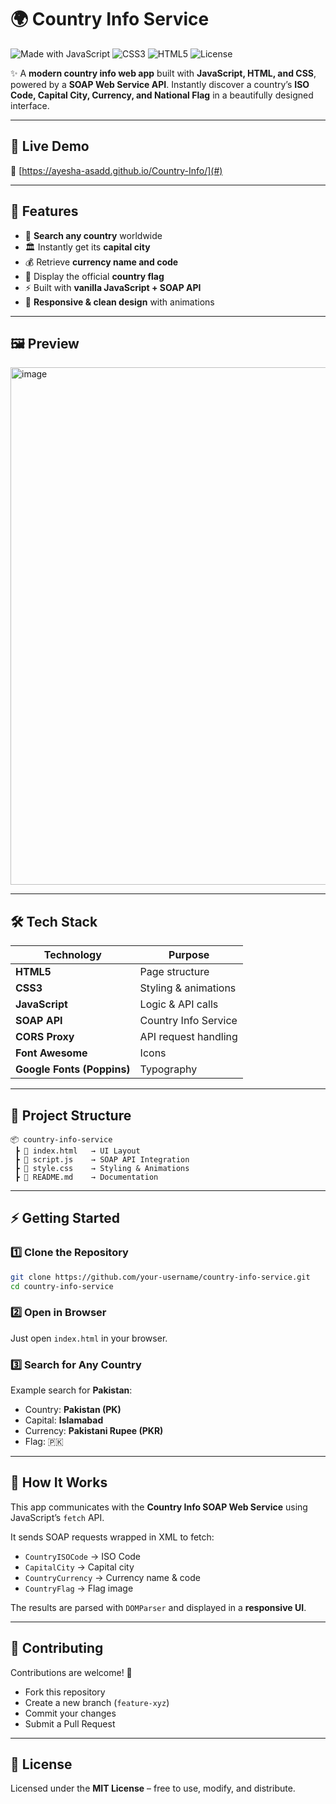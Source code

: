 # 🌍 Country Info Service

![Made with JavaScript](https://img.shields.io/badge/Made%20with-JavaScript-F7DF1E?style=for-the-badge\&logo=javascript)
![CSS3](https://img.shields.io/badge/Styled%20with-CSS3-264de4?style=for-the-badge\&logo=css3\&logoColor=white)
![HTML5](https://img.shields.io/badge/Powered%20by-HTML5-E34F26?style=for-the-badge\&logo=html5\&logoColor=white)
![License](https://img.shields.io/badge/License-MIT-green?style=for-the-badge)

✨ A **modern country info web app** built with **JavaScript, HTML, and CSS**, powered by a **SOAP Web Service API**. Instantly discover a country’s **ISO Code, Capital City, Currency, and National Flag** in a beautifully designed interface.

---

## 🚀 Live Demo

🔗 [https://ayesha-asadd.github.io/Country-Info/](#) 

---

## 🎨 Features

* 🔎 **Search any country** worldwide
* 🏛️ Instantly get its **capital city**
* 💰 Retrieve **currency name and code**
* 🚩 Display the official **country flag**
* ⚡ Built with **vanilla JavaScript + SOAP API**
* 📱 **Responsive & clean design** with animations

---

## 🖼️ Preview

<img width="1394" height="828" alt="image" src="https://github.com/user-attachments/assets/64042723-97f9-42ba-8a69-7b0283c1e79b" />

---

## 🛠️ Tech Stack

| Technology                 | Purpose              |
| -------------------------- | -------------------- |
| **HTML5**                  | Page structure       |
| **CSS3**                   | Styling & animations |
| **JavaScript**             | Logic & API calls    |
| **SOAP API**               | Country Info Service |
| **CORS Proxy**             | API request handling |
| **Font Awesome**           | Icons                |
| **Google Fonts (Poppins)** | Typography           |

---

## 📂 Project Structure

```
📦 country-info-service
 ┣ 📜 index.html   → UI Layout
 ┣ 📜 script.js    → SOAP API Integration
 ┣ 📜 style.css    → Styling & Animations
 ┣ 📜 README.md    → Documentation
```

---

## ⚡ Getting Started

### 1️⃣ Clone the Repository

```bash
git clone https://github.com/your-username/country-info-service.git
cd country-info-service
```

### 2️⃣ Open in Browser

Just open `index.html` in your browser.

### 3️⃣ Search for Any Country

Example search for **Pakistan**:

* Country: **Pakistan (PK)**
* Capital: **Islamabad**
* Currency: **Pakistani Rupee (PKR)**
* Flag: 🇵🇰

---

## 📡 How It Works

This app communicates with the **Country Info SOAP Web Service** using JavaScript’s `fetch` API.

It sends SOAP requests wrapped in XML to fetch:

* `CountryISOCode` → ISO Code
* `CapitalCity` → Capital city
* `CountryCurrency` → Currency name & code
* `CountryFlag` → Flag image

The results are parsed with `DOMParser` and displayed in a **responsive UI**.

---

## 🤝 Contributing

Contributions are welcome! 🚀

* Fork this repository
* Create a new branch (`feature-xyz`)
* Commit your changes
* Submit a Pull Request

---

## 📜 License

Licensed under the **MIT License** – free to use, modify, and distribute.

